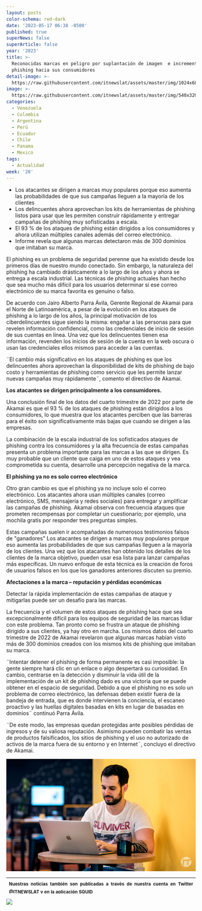 ```yaml
---
layout: posts
color-schema: red-dark
date: '2023-05-17 06:38 -0500'
published: true
superNews: false
superArticle: false
year: '2023'
title: >-
  Reconocidas marcas en peligro por suplantación de imagen  e incremento de
  phishing hacia sus consumidores
detail-image: >-
  https://raw.githubusercontent.com/itnewslat/assets/master/img/1024x680/laptop-en-uso-g.jpg
image: >-
  https://raw.githubusercontent.com/itnewslat/assets/master/img/540x320/laptop-en-uso-p.jpg
categories:
  - Venezuela
  - Colombia
  - Argentina
  - Perú
  - Ecuador
  - Chile
  - Panama
  - Mexico
tags:
  - Actualidad
week: '20'
---
```

- Los atacantes se dirigen a marcas muy populares porque eso aumenta las probabilidades de que sus campañas lleguen a la mayoría de los clientes
- Los delincuentes ahora aprovechan los kits de herramientas de phishing listos para usar que les permiten construir rápidamente y entregar campañas de phishing muy sofisticadas a escala.
- El 93 % de los ataques de phishing están dirigidos a los consumidores y ahora utilizan múltiples canales además del correo electrónico.
- Informe revela que algunas marcas detectaron más de 300 dominios que imitaban su marca.

El phishing es un problema de seguridad perenne que ha existido desde los primeros días de nuestro mundo conectado. Sin embargo, la naturaleza del phishing ha cambiado drásticamente a lo largo de los años y ahora se entrega a escala industrial. Las técnicas de phishing actuales han hecho que sea mucho más difícil para los usuarios determinar si ese correo electrónico de su marca favorita es genuino o falso.

De acuerdo con Jairo Alberto Parra Ávila, Gerente Regional de Akamai para el Norte de Latinoamérica, a pesar de la evolución en los ataques de phishing a lo largo de los años, la principal motivación de los ciberdelincuentes sigue siendo la misma: engañar a las personas para que revelen información confidencial, como las credenciales de inicio de sesión de sus cuentas en línea. Una vez que los delincuentes tienen esa información, revenden los inicios de sesión de la cuenta en la web oscura o usan las credenciales ellos mismos para acceder a las cuentas.
 
¨El cambio más significativo en los ataques de phishing es que los delincuentes ahora aprovechan la disponibilidad de kits de phishing de bajo costo y herramientas de phishing como servicio que les permite lanzar nuevas campañas muy rápidamente¨, comento el directivo de Akamai.

**Los atacantes se dirigen principalmente a los consumidores.**

Una conclusión final de los datos del cuarto trimestre de 2022 por parte de Akamai es que el 93 % de los ataques de phishing están dirigidos a los consumidores, lo que muestra que los atacantes perciben que las barreras para el éxito son significativamente más bajas que cuando se dirigen a las empresas.

La combinación de la escala industrial de los sofisticados ataques de phishing contra los consumidores y la alta frecuencia de estas campañas presenta un problema importante para las marcas a las que se dirigen. Es muy probable que un cliente que caiga en uno de estos ataques y vea comprometida su cuenta, desarrolle una percepción negativa de la marca.

**El phishing ya no es solo correo electrónico**

Otro gran cambio es que el phishing ya no incluye solo el correo electrónico. Los atacantes ahora usan múltiples canales (correo electrónico, SMS, mensajería y redes sociales) para entregar y amplificar las campañas de phishing.  Akamai observa con frecuencia ataques que prometen recompensas por completar un cuestionario; por ejemplo, una mochila gratis por responder tres preguntas simples.

Estas campañas suelen ir acompañadas de numerosos testimonios falsos de "ganadores" Los atacantes se dirigen a marcas muy populares porque eso aumenta las probabilidades de que sus campañas lleguen a la mayoría de los clientes. Una vez que los atacantes han obtenido los detalles de los clientes de la marca objetivo, pueden usar esa lista para lanzar campañas más específicas. Un nuevo enfoque de esta técnica es la creación de foros de usuarios falsos en los que los ganadores anteriores discuten su premio.

**Afectaciones a la marca – reputación y pérdidas económicas**

Detectar la rápida implementación de estas campañas de ataque y mitigarlas puede ser un desafío para las marcas.

La frecuencia y el volumen de estos ataques de phishing hace que sea excepcionalmente difícil para los equipos de seguridad de las marcas lidiar con este problema. Tan pronto como se frustra un ataque de phishing dirigido a sus clientes, ya hay otro en marcha. Los mismos datos del cuarto trimestre de 2022 de Akamai revelaron que algunas marcas habían visto más de 300 dominios creados con los mismos kits de phishing que imitaban su marca.

¨Intentar detener el phishing de forma permanente es casi imposible: la gente siempre hará clic en un enlace o algo despertará su curiosidad. En cambio, centrarse en la detección y disminuir la vida útil de la implementación de un kit de phishing dado es una victoria que se puede obtener en el espacio de seguridad. Debido a que el phishing no es solo un problema de correo electrónico, las defensas deben existir fuera de la bandeja de entrada, que es donde intervienen la conciencia, el escaneo proactivo y las huellas digitales basadas en kits en lugar de basadas en dominios¨ continuó Parra Ávila.

¨De este modo, las empresas quedan protegidas ante posibles pérdidas de ingresos y  de su valiosa reputación. Asimismo  pueden  combatir las ventas de productos falsificados, los sitios de phishing y el uso no autorizado de activos de la marca fuera de su entorno y en Internet¨, concluyo el directivo de Akamai.

![](https://raw.githubusercontent.com/itnewslat/assets/master/img/540x320/laptop-en-uso-p.jpg)

<table style="height: 42px;" width="569">
<tbody>
<tr>
<td style="text-align: justify;"><sub><strong>Nuestras noticias también son publicadas a través de nuestra cuenta en Twitter <a href="https://twitter.com/itnewslat?lang=es">@ITNEWSLAT</a> y en la aplicación <a href="https://squidapp.co/en/">SQUID</a></strong></sub></td>
</tr>
</tbody>
</table>
<img src="https://tracker.metricool.com/c3po.jpg?hash=56f88a41e39ab42c063cc51676587a04"/>